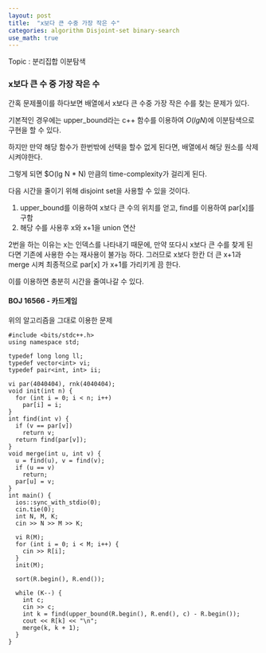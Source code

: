 ```yaml
---
layout: post
title:  "x보다 큰 수중 가장 작은 수"
categories: algorithm Disjoint-set binary-search
use_math: true
---
```


Topic : 분리집합 이분탐색

### x보다 큰 수 중 가장 작은 수

간혹 문제풀이를 하다보면 배열에서 x보다 큰 수중 가장 작은 수를 찾는 문제가 있다.

기본적인 경우에는 upper_bound라는 c++ 함수를 이용하여 $O(lg N)$에 이분탐색으로 구현을 할 수 있다.

하지만 만약 해당 함수가 한번밖에 선택을 할수 없게 된다면, 배열에서 해당 원소를 삭제시켜야한다.

그렇게 되면 $O(lg N * N) 만큼의 time-complexity가 걸리게 된다.

다음 시간을 줄이기 위해 disjoint set을 사용할 수 있을 것이다.

1. upper_bound를 이용하여 x보다 큰 수의 위치를 얻고, find를 이용하여 par[x]를 구함
2. 해당 수를 사용후 x와 x+1을 union 연산

2번을 하는 이유는 x는 인덱스를 나타내기 때문에, 만약 또다시 x보다 큰 수를 찾게 된다면 기존에 사용한 수는 재사용이 불가능 하다. 그러므로 x보다 한칸 더 큰 x+1과 merge 시켜 최종적으로 par[x] 가 x+1를 가리키게 끔 한다.

이를 이용하면 충분히 시간을 줄여나갈 수  있다.

#### BOJ 16566 - 카드게임

위의 알고리즘을 그대로 이용한 문제

```
#include <bits/stdc++.h>
using namespace std;

typedef long long ll;
typedef vector<int> vi;
typedef pair<int, int> ii;

vi par(4040404), rnk(4040404);
void init(int n) {
  for (int i = 0; i < n; i++)
    par[i] = i;
}
int find(int v) {
  if (v == par[v])
    return v;
  return find(par[v]);
}
void merge(int u, int v) {
  u = find(u), v = find(v);
  if (u == v)
    return;
  par[u] = v;
}
int main() {
  ios::sync_with_stdio(0);
  cin.tie(0);
  int N, M, K;
  cin >> N >> M >> K;

  vi R(M);
  for (int i = 0; i < M; i++) {
    cin >> R[i];
  }
  init(M);

  sort(R.begin(), R.end());

  while (K--) {
    int c;
    cin >> c;
    int k = find(upper_bound(R.begin(), R.end(), c) - R.begin());
    cout << R[k] << "\n";
    merge(k, k + 1);
  }
}
```